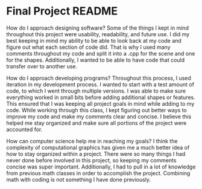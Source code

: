# Final Project README

How do I approach designing software?
Some of the things I kept in mind throughout this project were usability, readability, and future use. I did my best keeping in mind my ability to be able to look back at my code and figure out what each section of code did. That is why I used many comments throughout my code and split it into a .cpp for the scene and one for the shapes. Additionally, I wanted to be able to have code that could transfer over to another use. 

How do I approach developing programs?
Throughout this process, I used iteration in my development process. I wanted to start with a test amount of code, to which I went through multiple versions. I was able to make sure everything worked in small bits before adding additional shapes or features. This ensured that I was keeping all project goals in mind while adding to my code. While working through this class, I kept figuring out better ways to improve my code and make my comments clear and concise. I believe this helped me stay organized and make sure all portions of the project were accounted for. 

How can computer science help me in reaching my goals?
I think the complexity of computational graphics has given me a much better idea of how to stay organized within a project. There were so many things I had never done before involved in this project, so keeping my comments concise was super important. Additionally, I had to pull in a lot of knowledge from previous math classes in order to accomplish the project. Combining math with coding is not something I have done previously. 
